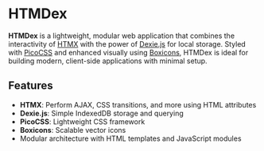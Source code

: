 # HTMDex

**HTMDex** is a lightweight, modular web application that combines the interactivity of [HTMX](https://htmx.org/) with the power of [Dexie.js](https://dexie.org/) for local storage. Styled with [PicoCSS](https://picocss.com/) and enhanced visually using [Boxicons](https://boxicons.com/), HTMDex is ideal for building modern, client-side applications with minimal setup.

##  Features

-  **HTMX**: Perform AJAX, CSS transitions, and more using HTML attributes
-  **Dexie.js**: Simple IndexedDB storage and querying
-  **PicoCSS**: Lightweight CSS framework
-  **Boxicons**: Scalable vector icons
-  Modular architecture with HTML templates and JavaScript modules



